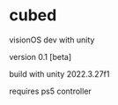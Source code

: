 # cubed
visionOS dev with unity

version 0.1 [beta]

build with unity 2022.3.27f1

requires ps5 controller


